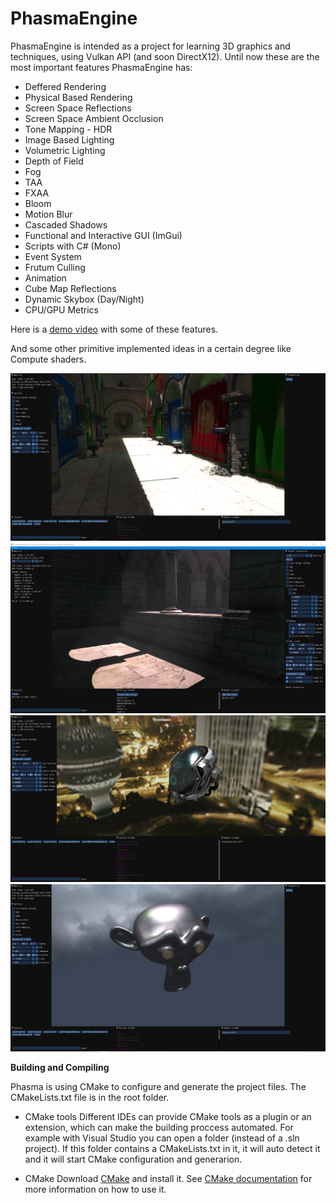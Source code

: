 # PhasmaEngine


PhasmaEngine is intended as a project for learning 3D graphics and techniques, using Vulkan API (and soon DirectX12). Until now these are the most important features PhasmaEngine has:

* Deffered Rendering
* Physical Based Rendering
* Screen Space Reflections
* Screen Space Ambient Occlusion
* Tone Mapping - HDR
* Image Based Lighting
* Volumetric Lighting
* Depth of Field
* Fog
* TAA
* FXAA
* Bloom
* Motion Blur
* Cascaded Shadows
* Functional and Interactive GUI (ImGui)
* Scripts with C# (Mono)
* Event System
* Frutum Culling
* Animation
* Cube Map Reflections
* Dynamic Skybox (Day/Night)
* CPU/GPU Metrics

Here is a [demo video](https://www.youtube.com/watch?v=Dj1CpDCSy_k) with some of these features.

And some other primitive implemented ideas in a certain degree like Compute shaders.

![Screenshot](Phasma/Images/example_image3.png)
![Screenshot](Phasma/Images/example_image7.png)
![Screenshot](Phasma/Images/example_image2.png)
![Screenshot](Phasma/Images/example_image6.png)

**Building and Compiling**

Phasma is using CMake to configure and generate the project files.
The CMakeLists.txt file is in the root folder.

* CMake tools
Different IDEs can provide CMake tools as a plugin or an extension, which can
make the building proccess automated. For example with Visual Studio you can
open a folder (instead of a .sln project). If this folder contains a CMakeLists.txt in it,
it will auto detect it and it will start CMake configuration and generarion.

* CMake
Download [CMake](https://cmake.org/download/) and install it.
See [CMake documentation](https://cmake.org/runningcmake/) for more information on how to use it.
